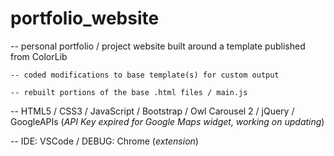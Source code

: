 # portfolio_website


-- personal portfolio / project website built around a template published from ColorLib

	-- coded modifications to base template(s) for custom output
	
	-- rebuilt portions of the base .html files / main.js
	

-- HTML5 / CSS3 / JavaScript / Bootstrap / Owl Carousel 2 / jQuery / GoogleAPIs (_API Key expired for Google Maps widget, working on updating_)

-- IDE: VSCode / DEBUG: Chrome (_extension_)
